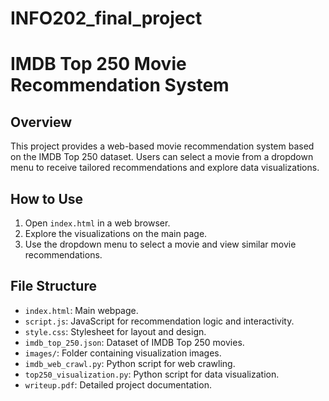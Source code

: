# INFO202_final_project

# IMDB Top 250 Movie Recommendation System

## Overview
This project provides a web-based movie recommendation system based on the IMDB Top 250 dataset. Users can select a movie from a dropdown menu to receive tailored recommendations and explore data visualizations.

## How to Use
1. Open `index.html` in a web browser.
2. Explore the visualizations on the main page.
3. Use the dropdown menu to select a movie and view similar movie recommendations.

## File Structure
- `index.html`: Main webpage.
- `script.js`: JavaScript for recommendation logic and interactivity.
- `style.css`: Stylesheet for layout and design.
- `imdb_top_250.json`: Dataset of IMDB Top 250 movies.
- `images/`: Folder containing visualization images.
- `imdb_web_crawl.py`: Python script for web crawling.
- `top250_visualization.py`: Python script for data visualization.
- `writeup.pdf`: Detailed project documentation.
